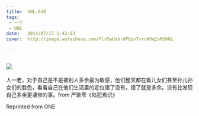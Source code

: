 ```yaml
---
title:	VOL.648
tags:
 - 一个
 - ONE
date:	2014/07/17 1:42:53
cover:	http://image.wufazhuce.com/FlvSwUsbrdPGpvTrxcWVqIxM36GL

---
```

![](http://image.wufazhuce.com/FlvSwUsbrdPGpvTrxcWVqIxM36GL)
---

人一老，对于自己是不是被别人多余最为敏感，他们整天都在看儿女们甚至孙儿孙女们的脸色，看看自己在他们生活里的定位错了没有，错了就是多余。没有比发现自己多余更凄惨的事。from 严歌苓《陆犯焉识》
 
Reprinted from ONE
